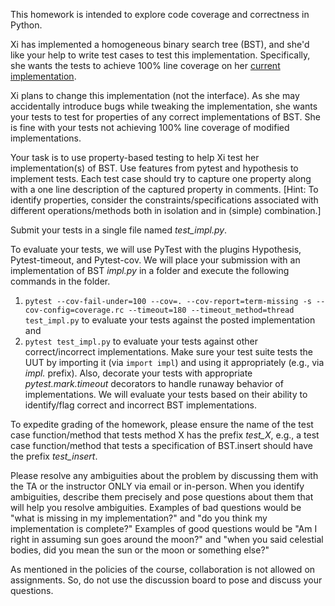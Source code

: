 This homework is intended to explore code coverage and correctness in Python.

Xi has implemented a homogeneous binary search tree (BST), and she'd like your help to write test cases to test this implementation.  Specifically, she wants the tests to achieve 100% line coverage on her [current implementation](impl.py).

Xi plans to change this implementation (not the interface).  As she may accidentally introduce bugs while tweaking the implementation, she wants your tests to test for properties of any correct implementations of BST.  She is fine with your tests not achieving 100% line coverage of modified implementations.

Your task is to use property-based testing to help Xi test her implementation(s) of BST. Use features from pytest and hypothesis to implement tests.  Each test case should try to capture one property along with a one line description of the captured property in comments.  [Hint: To identify properties, consider the constraints/specifications associated with different operations/methods both in isolation and in (simple) combination.]

Submit your tests in a single file named *test_impl.py*.

To evaluate your tests, we will use PyTest with the plugins Hypothesis, Pytest-timeout, and Pytest-cov.  We will place your submission with an implementation of BST _impl.py_ in a folder and execute the following commands in the folder.
1. `pytest --cov-fail-under=100 --cov=. --cov-report=term-missing -s --cov-config=coverage.rc --timeout=180
    --timeout_method=thread test_impl.py` to evaluate your tests against the posted implementation and
2. `pytest test_impl.py` to evaluate your tests against other correct/incorrect implementations.
Make sure your test suite tests the UUT by importing it (via `import impl`) and using it appropriately (e.g., via _impl._ prefix).  Also, decorate your tests with appropriate _pytest.mark.timeout_ decorators to handle runaway behavior of implementations.  We will evaluate your tests based on their ability to identify/flag correct and incorrect BST implementations.

To expedite grading of the homework, please ensure the name of the test case function/method that tests method X has the prefix *test_X*, e.g., a test case function/method that tests a specification of BST.insert should have the prefix *test_insert*.

Please resolve any ambiguities about the problem by discussing them with the TA or the instructor ONLY via email or in-person.  When you identify ambiguities, describe them precisely and pose questions about them that will help you resolve ambiguities.  Examples of bad questions would be "what is missing in my implementation?" and "do you think my implementation is complete?"  Examples of good questions would be "Am I right in assuming sun goes around the moon?" and "when you said celestial bodies, did you mean the sun or the moon or something else?"

As mentioned in the policies of the course, collaboration is not allowed on assignments. So, do not use the discussion board to pose and discuss your questions.
